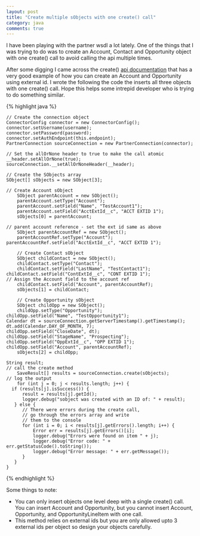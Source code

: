 ```yaml
---
layout: post
title: "Create multiple sObjects with one create() call"
category: java
comments: true
---
```


I have been playing with the partner wsdl a lot lately. One of the things that I was trying to do was to create an Account,
Contact and Opportunity object with one create() call to avoid calling the api multiple times.

After some digging I came across the create() [api documentation][apidoc] that has a very good example of how you can create an Account and Opportunity using external id.
I wrote the following the code the inserts all three objects with one create() call. Hope this helps some intrepid developer who is trying to do something similar.

{% highlight java %}

    // Create the connection object
    ConnectorConfig connector = new ConnectorConfig();
    connector.setUsername(username);
    connector.setPassword(password);
    connector.setAuthEndpoint(this.endpoint);
    PartnerConnection sourceConnection = new PartnerConnection(connector);

    // Set the allOrNone header to true to make the call atomic
    __header.setAllOrNone(true);
    sourceConnection.__setAllOrNoneHeader(__header);

    // Create the SObjects array	
    SObject[] sObjects = new SObject[3];
		
    // Create Account sObject
		SObject parentAccount = new SObject();
		parentAccount.setType("Account"); 
		parentAccount.setField("Name", "TestAccount1");
		parentAccount.setField("AcctExtId__c", "ACCT EXTID 1");
		sObjects[0] = parentAccount;

    // parent account reference - set the ext id same as above
		SObject parentAccountRef = new SObject();
		parentAccountRef.setType("Account");
    parentAccountRef.setField("AcctExtId__c", "ACCT EXTID 1");

		// Create Contact sObject
		SObject childContact = new SObject();
		childContact.setType("Contact"); 
		childContact.setField("LastName", "TestContact1");
    childContact.setField("ContExtId__c", "CONT EXTID 1");
    // Assign the Account field to the account ref
		childContact.setField("Account", parentAccountRef);
		sObjects[1] = childContact;

		// Create Opportunity sObject
		SObject childOpp = new SObject();
		childOpp.setType("Opportunity");
    childOpp.setField("Name", "TestOpportunity1");
    Calendar dt = sourceConnection.getServerTimestamp().getTimestamp();
    dt.add(Calendar.DAY_OF_MONTH, 7);
    childOpp.setField("CloseDate", dt);
    childOpp.setField("StageName", "Prospecting");
    childOpp.setField("OppExtId__c", "OPP EXTID 1");
    childOpp.setField("Account", parentAccountRef);
		sObjects[2] = childOpp;

    String result;
    // call the create method
		SaveResult[] results = sourceConnection.create(sObjects);
    // log the output
		for (int j = 0; j < results.length; j++) {
      if (results[j].isSuccess()) {
          result = results[j].getId();
          logger.debug("sobject was created with an ID of: " + result);
       } else {
          // There were errors during the create call,
          // go through the errors array and write
          // them to the console
          for (int i = 0; i < results[j].getErrors().length; i++) {
              Error err = results[j].getErrors()[i];
              logger.debug("Errors were found on item " + j);
              logger.debug("Error code: " + err.getStatusCode().toString());
              logger.debug("Error message: " + err.getMessage());
          }
       }
    }
{% endhighlight %}

Some things to note:

* You can only insert objects one level deep with a single create() call. You can insert Account and Opportunity, but you cannot insert
Account, Opportunity, and OpportunityLineItem with one call. 
* This method relies on external ids but you are only allowed upto 3 external ids per object so design your objects carefully.


[apidoc]: http://www.salesforce.com/us/developer/docs/api/Content/sforce_api_calls_create.htm
